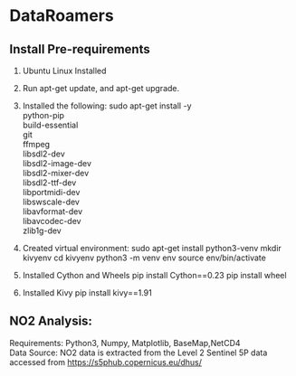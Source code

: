 # DataRoamers
 
## Install Pre-requirements

1. Ubuntu Linux Installed
2. Run apt-get update, and apt-get upgrade.
3. Installed the following:
sudo apt-get install -y \
    python-pip \
    build-essential \
    git \
    ffmpeg \
    libsdl2-dev \
    libsdl2-image-dev \
    libsdl2-mixer-dev \
    libsdl2-ttf-dev \
    libportmidi-dev \
    libswscale-dev \
    libavformat-dev \
    libavcodec-dev \
    zlib1g-dev

4. Created virtual environment:
sudo apt-get install python3-venv
mkdir kivyenv
cd kivyenv
python3 -m venv env
source env/bin/activate

5. Installed Cython and Wheels
pip install Cython==0.23
pip install wheel

6. Installed Kivy
pip install kivy==1.91

## NO2 Analysis:
 Requirements: Python3, Numpy, Matplotlib, BaseMap,NetCD4 <br/>
 Data Source: NO2 data is extracted from the Level 2 Sentinel 5P data accessed from https://s5phub.copernicus.eu/dhus/

